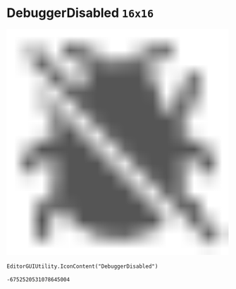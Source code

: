 # DebuggerDisabled `16x16`
<img src="/img/DebuggerDisabled.png" width=512 height=512>

``` CSharp
EditorGUIUtility.IconContent("DebuggerDisabled")
```
```
-6752520531078645004
```
